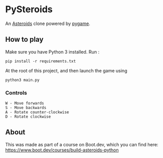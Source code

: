 # PySteroids

An [Asteroids](https://en.wikipedia.org/wiki/Asteroids_(video_game)) clone powered by [pygame](https://www.pygame.org/wiki/about).

## How to play

Make sure you have Python 3 installed.
Run :

```
pip install -r requirements.txt
```

At the root of this project, and then launch the game using

```
python3 main.py
```

### Controls

```
W - Move forwards
S - Move backwards
A - Rotate counter-clockwise
D - Rotate clockwise
```

## About

This was made as part of a course on Boot.dev, which you can find here: <https://www.boot.dev/courses/build-asteroids-python>
